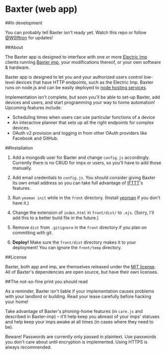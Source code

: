 Baxter (web app)
=============

##In development

You can probably tell Baxter isn't ready yet. Watch this repo or follow [@W0lftron](https://twitter.com/W0lftron) for updates!

##About

The Baxter app is designed to interface with one or more [Electric Imp](http://electricimp.com) clients running [Baxter imp](https://github.com/thure/baxter-imp), your modifications thereof, or your own software & hardware.

Baxter app is designed to let you and your authorized users control low-level devices that have HTTP endpoints, such as the Electric Imp.
Baxter runs on node.js and can be easily deployed to [node hosting services](https://github.com/joyent/node/wiki/Node-Hosting).

Implementation isn't complete, but soon you'll be able to set-up Baxter, add devices and users, and start programming your way to home automation!
Upcoming features include:

+ Scheduling times when users can use particular functions of a device
+ An interactive planner that sets up all the right endpoints for complex devices.
+ OAuth v2 provision and logging in from other OAuth providers like Facebook and GitHub.

##Installation

1. Add a mongodb user for Baxter and change `config.js` accordingly. Currently there is no CRUD for imps or users, so you'll have to add those manually.

1. Add email credentials to `config.js`. You should consider giving Baxter its own email address so you can take full advantage of [IFTTT](http://ifttt.com)'s features.

1. Run `yeoman init` while in the `front` directory. (Install [yeoman](http://yeoman.io) if you don't have it.)

1. Change the extension of `index.html` in `front/dist/` to `.ejs`. (Sorry, I'll add this to a better build file in the future.)

1. Remove `dist` from `.gitignore` in the `front` directory if you plan on committing with git.

1. **Deploy!** Make sure the `front/dist` directory makes it to your deployment! You can ignore the `front/temp` directory.

##License

Baxter, both app and imp, are themselves released under the [MIT license](http://bureaujs.org/license).
All of Baxter's dependencies are open source, but have their own licenses.

##The not-so-fine print you should read

As a reminder, Baxter isn't liable if your implementation causes problems with your landlord or building. Read your lease carefully before hacking your home!

Take advantage of Baxter's phoning-home features (in `care.js` and described in Baxter-imp) – it'll help keep you abreast of your imps' statuses and help keep your imps awake at all times (in cases where they need to be).

Beware! Passwords are currently only passed in plaintext. Use passwords you don't care about until encryption is implemented. Using HTTPS is always recommended.